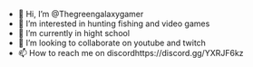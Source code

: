 - 👋 Hi, I’m @Thegreengalaxygamer
- 👀 I’m interested in hunting fishing and video games
- 🌱 I’m currently in hight school
- 💞️ I’m looking to collaborate on youtube and twitch
- 📫 How to reach me on discordhttps://discord.gg/YXRJF6kz

<!---
Thegreengalaxygamer/Thegreengalaxygamer is a ✨ special ✨ repository because its `README.md` (this file) appears on your GitHub profile.
You can click the Preview link to take a look at your changes.
--->
